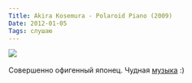 ```yaml
---
Title: Akira Kosemura - Polaroid Piano (2009)
Date: 2012-01-05
Tags: слушаю
---
```


<div class="text"><img src="http://dl.dropbox.com/u/140528/site/kosemura.jpg" /><br /><br />
Совершенно офигенный японец. Чудная <a href="http://www.discogs.com/Akira-Kosemura-Polaroid-Piano/release/1922279">музыка</a> :)</div>